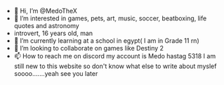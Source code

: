 - 👋 Hi, I’m @MedoTheX
- 👀 I’m interested in games, pets, art, music, soccer, beatboxing, life quotes and astronomy
- introvert, 16 years old, man
- 🌱 I’m currently learning at a school in egypt( I am in Grade 11 rn)
- 💞️ I’m looking to collaborate on games like Destiny 2
- 📫 How to reach me on discord my account is Medo hastag 5318
I am still new to this website so don't know what else to write about myslef soooo.......yeah see you later
